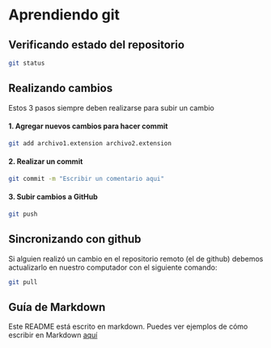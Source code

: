 # Aprendiendo git

## Verificando estado del repositorio
```bash
git status
```

## Realizando cambios
Estos 3 pasos siempre deben realizarse para subir un cambio

#### 1. Agregar nuevos cambios para hacer commit
```bash
git add archivo1.extension archivo2.extension
```

#### 2. Realizar un commit
```bash
git commit -m "Escribir un comentario aqui"
```

#### 3. Subir cambios a GitHub
```bash
git push
```

## Sincronizando con github

Si alguien realizó un cambio en el repositorio remoto (el de github) debemos actualizarlo en nuestro computador con el siguiente comando:

```bash
git pull
```

## Guía de Markdown
Este README está escrito en markdown. Puedes ver ejemplos de cómo escribir en Markdown [aquí](https://github.com/adam-p/markdown-here/wiki/Markdown-Cheatsheet)
